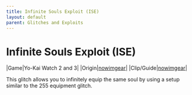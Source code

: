 ```yaml
---
title: Infinite Souls Exploit (ISE)
layout: default
parent: Glitches and Exploits
---
```


# Infinite Souls Exploit (ISE)

|Game|Yo-Kai Watch 2 and 3|
|Origin|[nowimgear](https://youtube.com/@Gearfromikea/)|
|Clip/Guide|[nowimgear](https://media.discordapp.net/attachments/1147112956543389746/1147114302147416161/2FFAB3B9-5957-4D7C-89E3-64F119E3292A.mov)|

This glitch allows you to infinitely equip the same soul by using a setup similar to the 255 equipment glitch.
